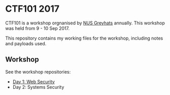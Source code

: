 # CTF101 2017

CTF101 is a workshop orgnanised by [NUS Greyhats](https://nusgreyhats.org) annually. This workshop was held from 9 - 10 Sep 2017.

This repository contains my working files for the workshop, including notes and payloads used.

## Workshop

See the workshop repositories:

- [Day 1: Web Security](https://github.com/NUSGreyhats/ctf101-web-2017)
- Day 2: Systems Security
